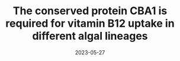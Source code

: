 ---
title: "The conserved protein CBA1 is required for vitamin B12 uptake in different algal lineages"
date: "2023-05-27"
authors: "Sayer AP,  Llavero-Pasquina M,  Geisler K, Holzer A, Bunbury F, Mendoza-Ochoa GI, Lawrence AD, Warren MJ, Mehrshahi P, Smith AG"
reviewers: "Student 1, Student 2, Macdonald C, Fraser J"
image: "/assets/img/reviews/2023_sayer.png"

peer-review:
 - biorxiv_version: "2023.03.24.534157v2"
 - prereview_beta: "doi-10.1101-2023.03.24.534157"
---